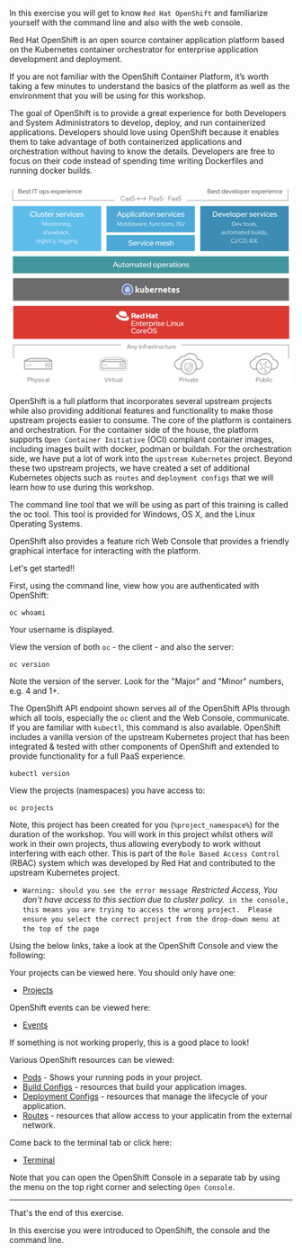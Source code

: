 In this exercise you will get to know ``Red Hat OpenShift`` and familiarize yourself with the command line and also with the web console. 

Red Hat OpenShift is an open source container application platform based on the Kubernetes container orchestrator for enterprise application development and deployment. 

If you are not familiar with the OpenShift Container Platform, it’s worth taking a few minutes to understand the basics of the platform as well as the environment that you will be using for this workshop.

The goal of OpenShift is to provide a great experience for both Developers and System Administrators to develop, deploy, and run containerized applications. Developers should love using OpenShift because it enables them to take advantage of both containerized applications and orchestration without having to know the details. Developers are free to focus on their code instead of spending time writing Dockerfiles and running docker builds.

![image](images/ocp4-arch-diagram.png)

OpenShift is a full platform that incorporates several upstream projects while also providing additional features and functionality to make those upstream projects easier to consume. The core of the platform is containers and orchestration. For the container side of the house, the platform supports ``Open Container Initiative`` (OCI) compliant container images, including images built with docker, podman or buildah.  For the orchestration side, we have put a lot of work into the ``upstream Kubernetes`` project. Beyond these two upstream projects, we have created a set of additional Kubernetes objects such as ``routes`` and ``deployment configs`` that we will learn how to use during this workshop.

The command line tool that we will be using as part of this training is called the oc tool. This tool is provided for Windows, OS X, and the Linux Operating Systems.

OpenShift also provides a feature rich Web Console that provides a friendly graphical interface for interacting with the platform.

Let's get started!! 

First, using the command line, view how you are authenticated with OpenShift:

```execute
oc whoami
```

Your username is displayed.  

View the version of both ``oc`` - the client - and also the server:

```execute
oc version
```

Note the version of the server. Look for the "Major" and "Minor" numbers, e.g. 4 and 1+.

The OpenShift API endpoint shown serves all of the OpenShift APIs through which all tools, especially the ``oc`` client and the Web Console, communicate. If you are familiar with ``kubectl``, this command is also available. OpenShift includes a vanilla version of the upstream Kubernetes project that has been integrated & tested with other components of OpenShift and extended to provide functionality for a full PaaS experience. 

```execute
kubectl version
```

View the projects (namespaces) you have access to:

```execute
oc projects
```

Note, this project has been created for you (``%project_namespace%``) for the duration of the workshop. You will work in this project whilst others will work in their own projects, thus allowing everybody to work without interfering with each other.  This is part of the ``Role Based Access Control`` (RBAC) system which was developed by Red Hat and contributed to the upstream Kubernetes project. 

  - ``Warning: should you see the error message ``_Restricted Access, You don't have access to this section due to cluster policy._`` in the console, this means you are trying to access the wrong project.  Please ensure you select the correct project from the drop-down menu at the top of the page``  

Using the below links, take a look at the OpenShift Console and view the following:

Your projects can be viewed here.  You should only have one: 

* [Projects](%console_url%) 

<!--
The status of your project can be seen here:

* [Status](%console_url%/overview/ns/%project_namespace%)

Click on the ``Dashboard`` button to see your resource usage in your project. As you have just started the workshop you are using nothing, so it shows 0% utilization for CPU and Memory.  
-->

OpenShift events can be viewed here:

* [Events](%console_url%/k8s/ns/%project_namespace%/events)

If something is not working properly, this is a good place to look! 

Various OpenShift resources can be viewed:

* [Pods](%console_url%/k8s/ns/%project_namespace%/pods) - Shows your running pods in your project. 
* [Build Configs](%console_url%/k8s/ns/%project_namespace%/buildconfigs) - resources that build your application images.
* [Deployment Configs](%console_url%/k8s/ns/%project_namespace%/deploymentconfigs) - resources that manage the lifecycle of your application.
* [Routes](%console_url%/k8s/ns/%project_namespace%/routes) - resources that allow access to your applicatin from the external network.

<!--
* [Workloads](%console_url%/k8s/cluster/projects/%project_namespace%/workloads)
-->

<!--
You can view various technologies, including Source to Image, Templates and Operators here:

* [Developer Catalog](%console_url%/catalog/ns/%project_namespace%)
-->

<!--
Note, this is not availabe on RHPDS  or only for admin users... 
* [Operator management](%console_url%/operatormanagement/ns/%project_namespace%)
-->

Come back to the terminal tab or click here:

* [Terminal](%terminal_url%)

Note that you can open the OpenShift Console in a separate tab by using the menu on the top right corner and selecting ``Open Console``. 

---
That's the end of this exercise.

In this exercise you were introduced to OpenShift, the console and the command line. 
